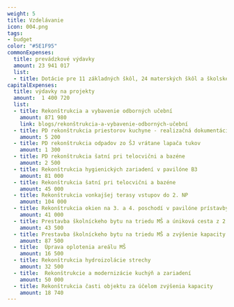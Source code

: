 ```yaml
---
weight: 5
title: Vzdelávanie
icon: 004.png
tags:
- budget
color: "#5E1F95"
commonExpenses:
  title: prevádzkové výdavky
  amount: 23 941 017
  list:
  - title: Dotácie pre 11 základných škôl, 24 materských škôl a školské jedálne
capitalExpenses:
  title: výdavky na projekty
  amount:  1 400 720
  list:
  - title: Rekonštrukcia a vybavenie odborných učební
    amount: 871 980
    link: blogs/rekonštrukcia-a-vybavenie-odborných-učební
  - title: PD rekonštrukcia priestorov kuchyne - realizačná dokumentácia
    amount: 5 200
  - title: PD rekonštrukcia odpadov zo ŠJ vrátane lapača tukov
    amount: 1 300
  - title: PD rekonštrukcia šatní pri telocvični a bazéne 
    amount: 2 500
  - title: Rekonštrukcia hygienických zariadení v pavilóne B3
    amount: 81 000
  - title: Rekonštrukcia šatní pri telocvični a bazéne 
    amount: 45 000
  - title: Rekonštrukcia vonkajšej terasy vstupov do 2. NP
    amount: 104 000
  - title: Rekonštrukcia okien na 3. a 4. poschodí v pavilóne prístavby
    amount: 41 000
  - title: Prestavba školníckeho bytu na triedu MŠ a úniková cesta z 2.NP
    amount: 43 500
  - title: Prestavba školníckeho bytu na triedu MŠ a zvýšenie kapacity kuchyne vrátane gastrozariadenia
    amount: 87 500
  - title:  Úprava oplotenia areálu MŠ
    amount: 16 500
  - title: Rekonštrukcia hydroizolácie strechy
    amount: 32 500
  - title:  Rekonštrukcie a modernizácie kuchýň a zariadení
    amount: 50 000
  - title: Rekonštrukcia časti objektu za účelom zvýšenia kapacity
    amount: 18 740
---
```



